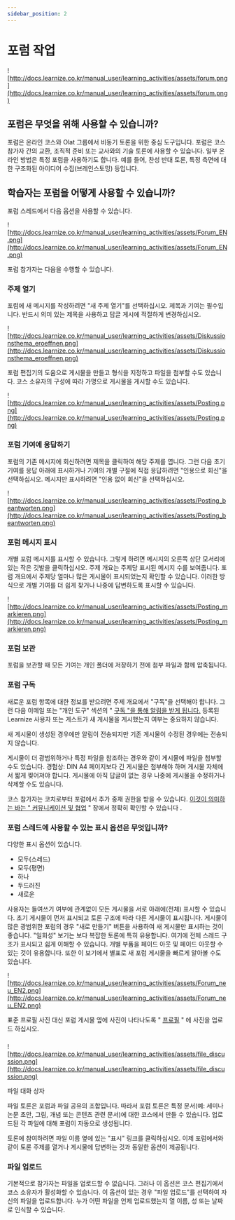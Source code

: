 ```yaml
---
sidebar_position: 2
---
```


# 포럼 작업

![http://docs.learnize.co.kr/manual_user/learning_activities/assets/forum.png](http://docs.learnize.co.kr/manual_user/learning_activities/assets/forum.png)

## 포럼은 무엇을 위해 사용할 수 있습니까?

포럼은 온라인 코스와 Olat 그룹에서 비동기 토론을 위한 중심 도구입니다. 포럼은 코스 참가자 간의 교환, 조직적 준비 또는 교사와의 기술 토론에 사용할 수 있습니다. 일부 온라인 방법은 특정 포럼을 사용하기도 합니다. 예를 들어, 찬성 반대 토론, 특정 측면에 대한 구조화된 아이디어 수집(브레인스토밍) 등입니다.

## 학습자는 포럼을 어떻게 사용할 수 있습니까?

포럼 스레드에서 다음 옵션을 사용할 수 있습니다.

![http://docs.learnize.co.kr/manual_user/learning_activities/assets/Forum_EN.png](http://docs.learnize.co.kr/manual_user/learning_activities/assets/Forum_EN.png)

포럼 참가자는 다음을 수행할 수 있습니다.

### 주제 열기

포럼에 새 메시지를 작성하려면 "새 주제 열기"를 선택하십시오. 제목과 기여는 필수입니다. 반드시 의미 있는 제목을 사용하고 답글 게시에 적절하게 변경하십시오.

![http://docs.learnize.co.kr/manual_user/learning_activities/assets/Diskussionsthema_eroeffnen.png](http://docs.learnize.co.kr/manual_user/learning_activities/assets/Diskussionsthema_eroeffnen.png)

포럼 편집기의 도움으로 게시물을 만들고 형식을 지정하고 파일을 첨부할 수도 있습니다. 코스 소유자의 구성에 따라 가명으로 게시물을 게시할 수도 있습니다.

![http://docs.learnize.co.kr/manual_user/learning_activities/assets/Posting.png](http://docs.learnize.co.kr/manual_user/learning_activities/assets/Posting.png)

### 포럼 기여에 응답하기

포럼의 기존 메시지에 회신하려면 제목을 클릭하여 해당 주제를 엽니다. 그런 다음 초기 기여를 응답 아래에 표시하거나 기여의 개별 구절에 직접 응답하려면 "인용으로 회신"을 선택하십시오. 메시지만 표시하려면 "인용 없이 회신"을 선택하십시오.

![http://docs.learnize.co.kr/manual_user/learning_activities/assets/Posting_beantworten.png](http://docs.learnize.co.kr/manual_user/learning_activities/assets/Posting_beantworten.png)

### **포럼 메시지 표시**

개별 포럼 메시지를 표시할 수 있습니다. 그렇게 하려면 메시지의 오른쪽 상단 모서리에 있는 작은 깃발을 클릭하십시오. 주제 개요는 주제당 표시된 메시지 수를 보여줍니다. 포럼 개요에서 주제당 얼마나 많은 게시물이 표시되었는지 확인할 수 있습니다. 이러한 방식으로 개별 기여를 더 쉽게 찾거나 나중에 답변하도록 표시할 수 있습니다.

![http://docs.learnize.co.kr/manual_user/learning_activities/assets/Posting_markieren.png](http://docs.learnize.co.kr/manual_user/learning_activities/assets/Posting_markieren.png)

### 포럼 보관

포럼을 보관할 때 모든 기여는 개인 폴더에 저장하기 전에 첨부 파일과 함께 압축됩니다.

### 포럼 구독

새로운 포럼 항목에 대한 정보를 받으려면 주제 개요에서 "구독"을 선택해야 합니다. 그런 다음 이메일 또는 "개인 도구" 섹션의 " [구독 "을 통해 알림을 받게 됩니다.](http://docs.learnize.co.kr/manual_user/learning_activities/Working_with_Forums/Personal+menu+and+general+components.html) 등록된 Learnize 사용자 또는 게스트가 새 게시물을 게시했는지 여부는 중요하지 않습니다.

새 게시물이 생성된 경우에만 알림이 전송되지만 기존 게시물이 수정된 경우에는 전송되지 않습니다.

게시물이 더 광범위하거나 특정 파일을 참조하는 경우와 같이 게시물에 파일을 첨부할 수도 있습니다. 경험상: DIN A4 페이지보다 긴 게시물은 첨부해야 하며 게시물 자체에서 짧게 찢어져야 합니다. 게시물에 아직 답글이 없는 경우 나중에 게시물을 수정하거나 삭제할 수도 있습니다.

코스 참가자는 코치로부터 포럼에서 추가 중재 권한을 받을 수 있습니다. [이것이 의미하는 바는 " 커뮤니케이션 및 협업](http://docs.learnize.co.kr/manual_user/course_elements/Communication_and_Collaboration/) " 장에서 정확히 확인할 수 있습니다 .

### 포럼 스레드에 사용할 수 있는 표시 옵션은 무엇입니까?

다양한 표시 옵션이 있습니다.

- 모두(스레드)
- 모두(평면)
- 하나
- 두드러진
- 새로운

사용자는 들여쓰기 여부에 관계없이 모든 게시물을 서로 아래에(전체) 표시할 수 있습니다. 초기 게시물이 먼저 표시되고 토론 구조에 따라 다른 게시물이 표시됩니다. 게시물이 많은 광범위한 포럼의 경우 "새로 만들기" 버튼을 사용하여 새 게시물만 표시하는 것이 좋습니다. "일회성" 보기는 보다 복잡한 토론에 특히 유용합니다. 여기에 전체 스레드 구조가 표시되고 쉽게 이해할 수 있습니다. 개별 부품을 페이드 아웃 및 페이드 아웃할 수 있는 것이 유용합니다. 또한 이 보기에서 별표로 새 포럼 게시물을 빠르게 알아볼 수도 있습니다.

![http://docs.learnize.co.kr/manual_user/learning_activities/assets/Forum_neu_EN2.png](http://docs.learnize.co.kr/manual_user/learning_activities/assets/Forum_neu_EN2.png)

표준 프로필 사진 대신 포럼 게시물 옆에 사진이 나타나도록 " [프로필](http://docs.learnize.co.kr/manual_user/personal/Personal_Menu/) " 에 사진을 업로드 하십시오.

### 

![http://docs.learnize.co.kr/manual_user/learning_activities/assets/file_discussion.png](http://docs.learnize.co.kr/manual_user/learning_activities/assets/file_discussion.png)

파일 대화 상자

파일 토론은 포럼과 파일 공유의 조합입니다. 따라서 포럼 토론은 특정 문서(예: 세미나 논문 초안, 그림, 개념 또는 콘텐츠 관련 문서)에 대한 코스에서 만들 수 있습니다. 업로드된 각 파일에 대해 포럼이 자동으로 생성됩니다.

토론에 참여하려면 파일 이름 옆에 있는 "표시" 링크를 클릭하십시오. 이제 포럼에서와 같이 토론 주제를 열거나 게시물에 답변하는 것과 동일한 옵션이 제공됩니다.

### **파일 업로드**

기본적으로 참가자는 파일을 업로드할 수 없습니다. 그러나 이 옵션은 코스 편집기에서 코스 소유자가 활성화할 수 있습니다. 이 옵션이 있는 경우 "파일 업로드"를 선택하여 자신의 파일을 업로드합니다. 누가 어떤 파일을 언제 업로드했는지 열 이름, 성 또는 날짜로 인식할 수 있습니다.